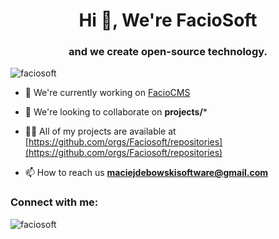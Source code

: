 <h1 align="center">Hi 👋, We're FacioSoft</h1>
<h3 align="center">and we create open-source technology.</h3>

<p align="left"> <img src="https://komarev.com/ghpvc/?username=faciosoft&label=Profile%20views&color=0e75b6&style=flat" alt="faciosoft" /> </p>

- 🔭 We're currently working on [FacioCMS](https://github.com/Faciosoft/faciocms)

- 👯 We're looking to collaborate on **projects/***

- 👨‍💻 All of my projects are available at [https://github.com/orgs/Faciosoft/repositories](https://github.com/orgs/Faciosoft/repositories)

- 📫 How to reach us **maciejdebowskisoftware@gmail.com**

<h3 align="left">Connect with me:</h3>
<p align="left">
</p>

<p><img align="center" src="https://github-readme-stats.vercel.app/api/top-langs?username=faciosoft&show_icons=true&locale=en&layout=compact" alt="faciosoft" /></p>
